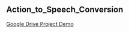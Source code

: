 ## Action_to_Speech_Conversion  
[Google Drive Project Demo](https://drive.google.com/drive/folders/17IYdbgBkcD0kQUPfwZ6BuHwFKHoux8FR?usp=drive_link)
